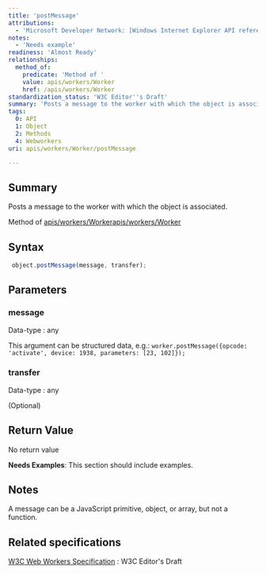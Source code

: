```yaml
---
title: 'postMessage'
attributions:
  - 'Microsoft Developer Network: [Windows Internet Explorer API reference Article](http://msdn.microsoft.com/en-us/library/ie/hh828809%28v=vs.85%29.aspx)'
notes:
  - 'Needs example'
readiness: 'Almost Ready'
relationships:
  method_of:
    predicate: 'Method of '
    value: apis/workers/Worker
    href: /apis/workers/Worker
standardization_status: 'W3C Editor''s Draft'
summary: 'Posts a message to the worker with which the object is associated.'
tags:
  0: API
  1: Object
  2: Methods
  4: Webworkers
uri: apis/workers/Worker/postMessage

---
```

## Summary

Posts a message to the worker with which the object is associated.

Method of [apis/workers/Worker](/apis/workers/Worker)[apis/workers/Worker](/apis/workers/Worker)

## Syntax

``` js
 object.postMessage(message, transfer);
```

## Parameters

### message

 Data-type
:   any

 This argument can be structured data, e.g.: `worker.postMessage({opcode: 'activate', device: 1938, parameters: [23, 102]});`

### transfer

 Data-type
:   any

(Optional)

## Return Value

No return value

**Needs Examples**: This section should include examples.

## Notes

A message can be a JavaScript primitive, object, or array, but not a function.

## Related specifications

[W3C Web Workers Specification](http://dev.w3.org/html5/workers)
:   W3C Editor's Draft
